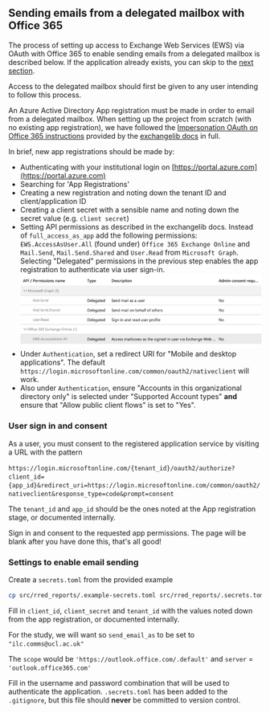 ## Sending emails from a delegated mailbox with Office 365

The process of setting up access to Exchange Web Services (EWS) via OAuth with
Office 365 to enable sending emails from a delegated mailbox is described below.
If the application already exists, you can skip to the
[next section](#user-sign-in-and-consent).

Access to the delegated mailbox should first be given to any user intending to
follow this process.

An Azure Active Directory App registration must be made in order to email from a
delegated mailbox. When setting up the project from scratch (with no existing
app registration), we have followed the
[Impersonation OAuth on Office 365 instructions](https://ecederstrand.github.io/exchangelib/#oauth-on-office-365)
provided by the [exchangelib docs](https://ecederstrand.github.io/exchangelib/)
in full.

In brief, new app registrations should be made by:

- Authenticating with your institutional login on
  [https://portal.azure.com](https://portal.azure.com)
- Searching for 'App Registrations'
- Creating a new registration and noting down the tenant ID and
  client/application ID
- Creating a client secret with a sensible name and noting down the secret value
  (e.g. `client secret`)
- Setting API permissions as described in the exchangelib docs. Instead of
  `full_access_as_app` add the following permissions: `EWS.AccessAsUser.All`
  (found under) `Office 365 Exchange Online` and `Mail.Send`, `Mail.Send.Shared`
  and `User.Read` from `Microsoft Graph`. Selecting "Delegated" permissions in
  the previous step enables the app registration to authenticate via user
  sign-in. ![azure_api_permissions.png](img/azure_api_permissions.png)
- Under `Authentication`, set a redirect URI for "Mobile and desktop
  applications". The default
  `https://login.microsoftonline.com/common/oauth2/nativeclient` will work.
- Also under `Authentication`, ensure "Accounts in this organizational directory
  only" is selected under "Supported Account types" **and** ensure that "Allow
  public client flows" is set to "Yes".

### User sign in and consent

As a user, you must consent to the registered application service by visiting a
URL with the pattern

`https://login.microsoftonline.com/{tenant_id}/oauth2/authorize?client_id={app_id}&redirect_uri=https://login.microsoftonline.com/common/oauth2/nativeclient&response_type=code&prompt=consent`

The `tenant_id` and `app_id` should be the ones noted at the App registration
stage, or documented internally.

Sign in and consent to the requested app permissions. The page will be blank
after you have done this, that's all good!

### Settings to enable email sending

Create a `secrets.toml` from the provided example

```bash
cp src/rred_reports/.example-secrets.toml src/rred_reports/.secrets.toml
```

Fill in `client_id`, `client_secret` and `tenant_id` with the values noted down
from the app registration, or documented internally.

For the study, we will want so `send_email_as` to be set to
`"ilc.comms@ucl.ac.uk"`

The `scope` would be `'https://outlook.office.com/.default'` and `server` =
`'outlook.office365.com'`

Fill in the username and password combination that will be used to authenticate
the application. `.secrets.toml` has been added to the `.gitignore`, but this
file should **never** be committed to version control.
